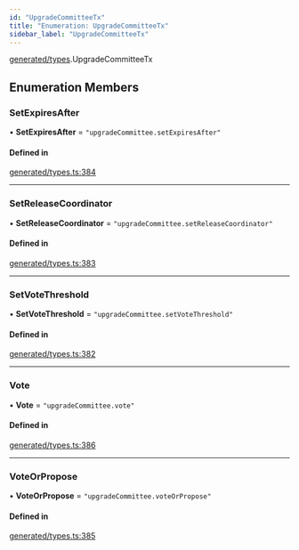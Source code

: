 ```yaml
---
id: "UpgradeCommitteeTx"
title: "Enumeration: UpgradeCommitteeTx"
sidebar_label: "UpgradeCommitteeTx"
---
```


[generated/types](../../../../modules/Generated/Types/Types.md).UpgradeCommitteeTx

## Enumeration Members

### SetExpiresAfter

• **SetExpiresAfter** = ``"upgradeCommittee.setExpiresAfter"``

#### Defined in

[generated/types.ts:384](https://github.com/PolymeshAssociation/polymesh-sdk/blob/8a9e72221/src/generated/types.ts#L384)

___

### SetReleaseCoordinator

• **SetReleaseCoordinator** = ``"upgradeCommittee.setReleaseCoordinator"``

#### Defined in

[generated/types.ts:383](https://github.com/PolymeshAssociation/polymesh-sdk/blob/8a9e72221/src/generated/types.ts#L383)

___

### SetVoteThreshold

• **SetVoteThreshold** = ``"upgradeCommittee.setVoteThreshold"``

#### Defined in

[generated/types.ts:382](https://github.com/PolymeshAssociation/polymesh-sdk/blob/8a9e72221/src/generated/types.ts#L382)

___

### Vote

• **Vote** = ``"upgradeCommittee.vote"``

#### Defined in

[generated/types.ts:386](https://github.com/PolymeshAssociation/polymesh-sdk/blob/8a9e72221/src/generated/types.ts#L386)

___

### VoteOrPropose

• **VoteOrPropose** = ``"upgradeCommittee.voteOrPropose"``

#### Defined in

[generated/types.ts:385](https://github.com/PolymeshAssociation/polymesh-sdk/blob/8a9e72221/src/generated/types.ts#L385)
